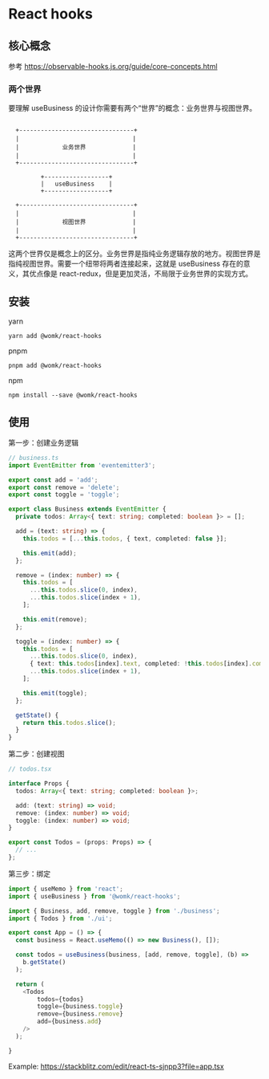 # React hooks

## 核心概念

参考 https://observable-hooks.js.org/guide/core-concepts.html

### 两个世界

要理解 useBusiness 的设计你需要有两个“世界”的概念：业务世界与视图世界。

```

  +--------------------------------+
  |             　　　　            |
  |            业务世界             |
  |             　　　　            |
  +--------------------------------+

         +------------------+
         |   useBusiness    |
         +------------------+

  +--------------------------------+
  |             　　　　            |
  |            视图世界             |
  |             　　　　            |
  +--------------------------------+

```

这两个世界仅是概念上的区分。业务世界是指纯业务逻辑存放的地方。视图世界是指纯视图世界。需要一个纽带将两者连接起来，这就是 useBusiness 存在的意义，其优点像是 react-redux，但是更加灵活，不局限于业务世界的实现方式。

## 安装

yarn

```
yarn add @womk/react-hooks
```

pnpm

```
pnpm add @womk/react-hooks
```

npm

```
npm install --save @womk/react-hooks
```

## 使用

第一步：创建业务逻辑

```ts
// business.ts
import EventEmitter from 'eventemitter3';

export const add = 'add';
export const remove = 'delete';
export const toggle = 'toggle';

export class Business extends EventEmitter {
  private todos: Array<{ text: string; completed: boolean }> = [];

  add = (text: string) => {
    this.todos = [...this.todos, { text, completed: false }];

    this.emit(add);
  };

  remove = (index: number) => {
    this.todos = [
      ...this.todos.slice(0, index),
      ...this.todos.slice(index + 1),
    ];

    this.emit(remove);
  };

  toggle = (index: number) => {
    this.todos = [
      ...this.todos.slice(0, index),
      { text: this.todos[index].text, completed: !this.todos[index].completed },
      ...this.todos.slice(index + 1),
    ];

    this.emit(toggle);
  };

  getState() {
    return this.todos.slice();
  }
}
```

第二步：创建视图

```ts
// todos.tsx

interface Props {
  todos: Array<{ text: string; completed: boolean }>;

  add: (text: string) => void;
  remove: (index: number) => void;
  toggle: (index: number) => void;
}

export const Todos = (props: Props) => {
  // ...
};
```

第三步：绑定

```ts
import { useMemo } from 'react';
import { useBusiness } from '@womk/react-hooks';

import { Business, add, remove, toggle } from './business';
import { Todos } from './ui';

export const App = () => {
  const business = React.useMemo(() => new Business(), []);

  const todos = useBusiness(business, [add, remove, toggle], (b) =>
    b.getState()
  );

  return (
    <Todos
        todos={todos}
        toggle={business.toggle}
        remove={business.remove}
        add={business.add}
    />
  );

}

```

Example: https://stackblitz.com/edit/react-ts-sjnpp3?file=app.tsx
